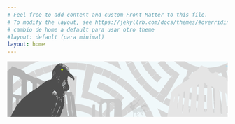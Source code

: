 ```yaml
---
# Feel free to add content and custom Front Matter to this file.
# To modify the layout, see https://jekyllrb.com/docs/themes/#overriding-theme-defaults
# cambio de home a default para usar otro theme
#layout: default (para minimal)
layout: home
---
```

![un_chulo](/assets/chulo_blog.png "un chulo")
